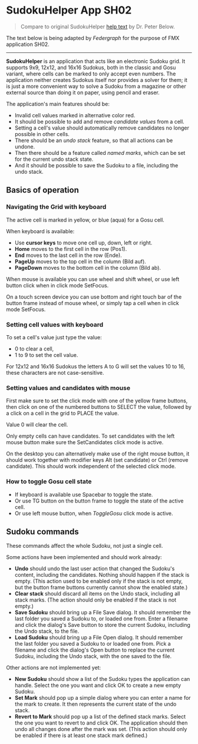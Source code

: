 ﻿# SudokuHelper App SH02

> Compare to original SudokuHelper [help text](../SH01/Helppage.htm) by Dr. Peter Below.

The text below is being adapted by *Federgraph* for the purpose of FMX application SH02.

---

**SudokuHelper** is an application that acts like an electronic Sudoku grid.
It supports 9x9, 12x12, and 16x16 Sudokus, both in the classic and Gosu variant,
where cells can be marked to only accept even numbers.
The application neither creates Sudokus itself nor provides a solver for them;
it is just a more convenient way to solve a Sudoku from a magazine
or other external source than doing it on paper,
using pencil and eraser.

The application's main features should be:
- Invalid cell values marked in alternative color red. 
- It should be possible to add and remove *candidate values* from a cell.
- Setting a cell's value should automatically remove candidates no longer possible in other cells. 
- There should be an *undo stack* feature, so that all actions can be undone. 
- Then there should be a feature called *named marks*, which can be set for the current undo stack state. 
- And it should be possible to save the Sudoku to a file, including the undo stack.

## Basics of operation

### Navigating the Grid with keyboard

The active cell is marked in yellow, or blue (aqua) for a Gosu cell.

When keyboard is available:
- Use **cursor keys** to move one cell up, down, left or right.
- **Home** moves to the first cell in the row (Pos1).
- **End** moves to the last cell in the row (Ende).
- **PageUp** moves to the top cell in the column (Bild auf).
- **PageDown** moves to the bottom cell in the column (Bild ab).

When mouse is available you can use wheel and shift wheel,
or use left button click when in click mode SetFocus.

On a touch screen device you can use bottom and right touch bar of the button frame instead of mouse wheel,
or simply tap a cell when in click mode SetFocus.

### Setting cell values with keyboard

To set a cell's value just type the value:
- 0 to clear a cell,
- 1 to 9 to set the cell value.

For 12x12 and 16x16 Sudokus the letters A to G will set the values 10 to 16,
these characters are not case-sensitive.

### Setting values and candidates with mouse

First make sure to set the click mode with one of the yellow frame buttons,
then click on one of the numbered buttons to SELECT the value,
followed by a click on a cell in the grid to PLACE the value.

Value 0 will clear the cell.

Only empty cells can have candidates.
To set candidates with the left mouse button
make sure the SetCandidates click mode is active.

On the desktop you can alternatively make use of the right mouse button,
it should work together with modifier keys Alt (set candidate) or Ctrl (remove candidate).
This should work independent of the selected click mode.

### How to toggle Gosu cell state

- If keyboard is available use Spacebar to toggle the state.
- Or use TG button on the button frame to toggle the state of the active cell.
- Or use left mouse button, when *ToggleGosu* click mode is active.

## Sudoku commands

These commands affect the whole Sudoku, not just a single cell.

Some actions have been implemented and should work already:

- **Undo** should undo the last user action that changed the Sudoku's content,
including the candidates.
Nothing should happen if the stack is empty.
(This action used to be enabled only if the stack is not empty,
but the button frame buttons currently cannot show the enabled state.)
- **Clear stack** should discard all items on the Undo stack,
including all stack marks.
(The action should only be enabled if the stack is not empty.)
- **Save Sudoku** should bring up a File Save dialog.
It should remember the last folder you saved a Sudoku to, or loaded one from.
Enter a filename and click the dialog's Save button to store the current Sudoku,
including the Undo stack, to the file. 
- **Load Sudoku** should bring up a File Open dialog.
It should remember the last folder you saved a Sudoku to or loaded one from.
Pick a filename and click the dialog's Open button to replace the current Sudoku,
including the Undo stack, with the one saved to the file. 

Other actions are not implemented yet:

- **New Sudoku** should show a list of the Sudoku types the application can handle.
Select the one you want and click OK to create a new empty Sudoku. 
- **Set Mark** should pop up a simple dialog where you can enter a name for the mark to create.
It then represents the current state of the undo stack. 
- **Revert to Mark** should pop up a list of the defined stack marks.
Select the one you want to revert to and click OK.
The application should then undo all changes done after the mark was set.
(This action should only be enabled if there is at least one stack mark defined.)